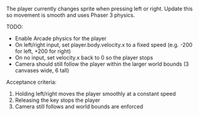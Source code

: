 The player currently changes sprite when pressing left or right. Update this so movement is smooth and uses Phaser 3 physics.

TODO:

- Enable Arcade physics for the player
- On left/right input, set player.body.velocity.x to a fixed speed (e.g. -200 for left, +200 for right)
- On no input, set velocity.x back to 0 so the player stops
- Camera should still follow the player within the larger world bounds (3 canvases wide, 6 tall)

Acceptance criteria:

1. Holding left/right moves the player smoothly at a constant speed
2. Releasing the key stops the player
3. Camera still follows and world bounds are enforced
